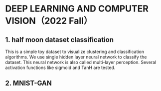 # DEEP LEARNING AND COMPUTER VISION（2022 Fall）
## 1. half moon dataset classification
This is a simple toy dataset to visualize clustering and classification algorithms. We use 
single hidden layer neural network to classify the dataset. This neural network is also called
multi-layer perception. Several activation functions like sigmoid and TanH are tested.

## 2. MNIST-GAN
